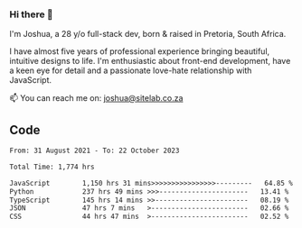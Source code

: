 ### Hi there 👋

I'm Joshua, a 28 y/o full-stack dev, born & raised in Pretoria, South Africa. 

I have almost five years of professional experience bringing beautiful, intuitive designs to life. I'm enthusiastic about front-end development, have a keen eye for detail and a passionate love-hate relationship with JavaScript.

📫 You can reach me on: joshua@sitelab.co.za

## **Code**

<!--START_SECTION:waka-->

```txt
From: 31 August 2021 - To: 22 October 2023

Total Time: 1,774 hrs

JavaScript        1,150 hrs 31 mins>>>>>>>>>>>>>>>>---------   64.85 %
Python            237 hrs 49 mins >>>----------------------   13.41 %
TypeScript        145 hrs 14 mins >>-----------------------   08.19 %
JSON              47 hrs 7 mins   >------------------------   02.66 %
CSS               44 hrs 47 mins  >------------------------   02.52 %
```

<!--END_SECTION:waka-->
